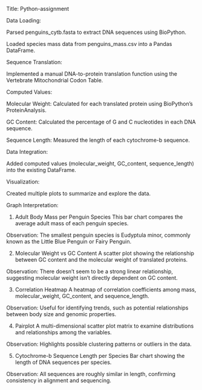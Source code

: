 Title: Python-assignment

Data Loading:

Parsed penguins_cytb.fasta to extract DNA sequences using BioPython.

Loaded species mass data from penguins_mass.csv into a Pandas DataFrame.

Sequence Translation:

Implemented a manual DNA-to-protein translation function using the Vertebrate Mitochondrial Codon Table.

Computed Values:

Molecular Weight: Calculated for each translated protein using BioPython’s ProteinAnalysis.

GC Content: Calculated the percentage of G and C nucleotides in each DNA sequence.

Sequence Length: Measured the length of each cytochrome-b sequence.

Data Integration:

Added computed values (molecular_weight, GC_content, sequence_length) into the existing DataFrame.

Visualization:

Created multiple plots to summarize and explore the data.

Graph Interpretation:
1. Adult Body Mass per Penguin Species
This bar chart compares the average adult mass of each penguin species.

 Observation: The smallest penguin species is Eudyptula minor, commonly known as the Little Blue Penguin or Fairy Penguin.

2. Molecular Weight vs GC Content
A scatter plot showing the relationship between GC content and the molecular weight of translated proteins.

Observation: There doesn’t seem to be a strong linear relationship, suggesting molecular weight isn’t directly dependent on GC content.

3. Correlation Heatmap
A heatmap of correlation coefficients among mass, molecular_weight, GC_content, and sequence_length.

Observation: Useful for identifying trends, such as potential relationships between body size and genomic properties.

4. Pairplot
A multi-dimensional scatter plot matrix to examine distributions and relationships among the variables.

Observation: Highlights possible clustering patterns or outliers in the data.

5. Cytochrome-b Sequence Length per Species
Bar chart showing the length of DNA sequences per species.

 Observation: All sequences are roughly similar in length, confirming consistency in alignment and sequencing.
